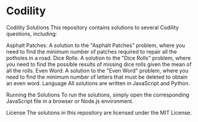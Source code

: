 # Codility

Codility Solutions
This repository contains solutions to several Codility questions, including:

Asphalt Patches: A solution to the "Asphalt Patches" problem, where you need to find the minimum number of patches required to repair all the potholes in a road.
Dice Rolls: A solution to the "Dice Rolls" problem, where you need to find the possible results of missing dice rolls given the mean of all the rolls.
Even Word: A solution to the "Even Word" problem, where you need to find the minimum number of letters that must be deleted to obtain an even word.
Language
All solutions are written in JavaScript and Python.

Running the Solutions
To run the solutions, simply open the corresponding JavaScript file in a browser or Node.js environment.

License
The solutions in this repository are licensed under the MIT License.


